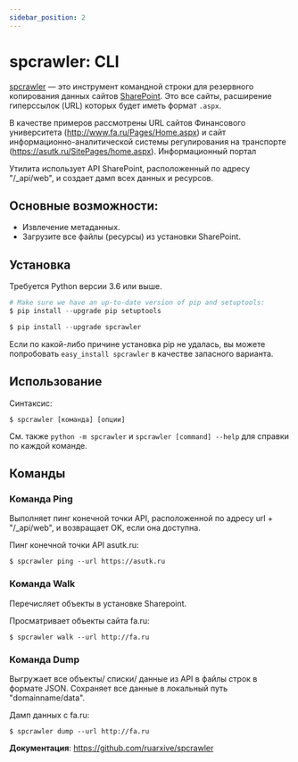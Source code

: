 ```yaml
---
sidebar_position: 2
---
```


# spcrawler: CLI

[spcrawler](https://github.com/ruarxive/spcrawler) — это инструмент командной строки для резервного копирования данных сайтов [SharePoint](https://docs.microsoft.com/ru-ru/sharepoint/dev/sp-add-ins/get-to-know-the-sharepoint-rest-service?tabs=csom).
Это все сайты, расширение гиперссылок (URL) которых будет иметь формат `.aspx`.

В качестве примеров рассмотрены URL сайтов Финансового университета (http://www.fa.ru/Pages/Home.aspx) и сайт информационно-аналитической системы регулирования на транспорте (https://asutk.ru/SitePages/home.aspx).
Информационный портал

Утилита использует API SharePoint, расположенный по адресу "/_api/web", и создает дамп всех данных и ресурсов.

## Основные возможности:
- Извлечение метаданных.
- Загрузите все файлы (ресурсы) из установки SharePoint.


## Установка

Требуется Python версии 3.6 или выше.

```python
# Make sure we have an up-to-date version of pip and setuptools:
$ pip install --upgrade pip setuptools

$ pip install --upgrade spcrawler

```

Если по какой-либо причине установка pip не удалась, вы можете попробовать `easy_install spcrawler` в качестве запасного варианта.


## Использование

Синтаксис:

`$ spcrawler [команда] [опции]`

См. также `python -m spcrawler` и `spcrawler [command] --help` для справки по каждой команде.


## Команды


### Команда Ping

Выполняет пинг конечной точки API, расположенной по адресу url + "/_api/web", и возвращает OK, если она доступна.

Пинг конечной точки API asutk.ru:

`$ spcrawler ping --url https://asutk.ru`


### Команда Walk

Перечисляет объекты в установке Sharepoint.

Просматривает объекты сайта fa.ru:

`$ spcrawler walk --url http://fa.ru`


### Команда Dump

Выгружает все объекты/ списки/ данные из API в файлы строк в формате JSON. 
Сохраняет все данные в локальный путь "domainname/data".

Дамп данных с fa.ru:

`$ spcrawler dump --url http://fa.ru`



__Документация__: https://github.com/ruarxive/spcrawler